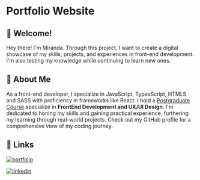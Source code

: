 
# Portfolio Website

## 👋 Welcome!
Hey there! I'm Miranda. Through this project, I want to create a digital showcase of my skills, projects, and experiences in front-end development. I'm also testing my knowledge while continuing to learn new ones.





## 🚀 About Me

As a front-end developer, I specialize in JavaScript, TypesScript, HTML5 and SASS with proficiency in frameworks like React. I hold a [Postgraduate Course](https://www.esat.es/estudios/postgrado-especializado-en-diseno-y-desarrollo-web-front-end/) specialize in **FrontEnd Development and UX/UI Design**. I'm dedicated to honing my skills and gaining practical experience, furthering my learning through real-world projects. Check out my GitHub profile for a comprehensive view of my coding journey.


## 🔗 Links

[![portfolio](https://img.shields.io/badge/my_portfolio-000?style=for-the-badge&logo=ko-fi&logoColor=white)](https:/mirandapaula.com/)

[![linkedin](https://img.shields.io/badge/linkedin-0A66C2?style=for-the-badge&logo=linkedin&logoColor=white)](https://www.linkedin.com/in/miranda-munoz/)

